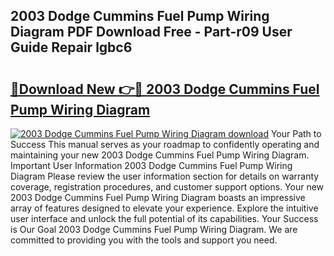 ## 2003 Dodge Cummins Fuel Pump Wiring Diagram PDF Download Free - Part-r09 User Guide Repair lgbc6

# <h2><a href="http://dfqa5g.blite.top/?on=2003+Dodge+Cummins+Fuel+Pump+Wiring+Diagram">🔗Download New 👉🔴 2003 Dodge Cummins Fuel Pump Wiring Diagram</a></h2>

[![2003 Dodge Cummins Fuel Pump Wiring Diagram download](https://i.imgur.com/lujVjoI.png)](http://dfqa5g.blite.top/?on=2003+Dodge+Cummins+Fuel+Pump+Wiring+Diagram)
Your Path to Success This manual serves as your roadmap to confidently operating and maintaining your new 2003 Dodge Cummins Fuel Pump Wiring Diagram. Important User Information 2003 Dodge Cummins Fuel Pump Wiring Diagram Please review the user information section for details on warranty coverage, registration procedures, and customer support options. Your new 2003 Dodge Cummins Fuel Pump Wiring Diagram boasts an impressive array of features designed to elevate your experience. Explore the intuitive user interface and unlock the full potential of its capabilities. Your Success is Our Goal 2003 Dodge Cummins Fuel Pump Wiring Diagram. We are committed to providing you with the tools and support you need.
